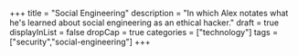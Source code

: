 +++
title = "Social Engineering"
description = "In which Alex notates what he's learned about social engineering as an ethical hacker."
draft = true
displayInList = false
dropCap = true
categories = ["technology"]
tags = ["security","social-engineering"]
+++
